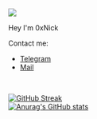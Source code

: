 <br>
<p align = "left"> 
<img src = "https://komarev.com/ghpvc/?username=0xNickk&color=blueviolet&plastic" </p>


<p align = "left">Hey I'm 0xNick</h1>


<p align= "left">
Contact me:</p>

  - <a  target="_blank" href = "https://t.me/X0dayy">Telegram</a>
  - <a  target="_blank" href = "mailto:im0xnick@proton.me">Mail</a>


<br>
<p align = "left">
                   
[![GitHub Streak](https://streak-stats.demolab.com?user=0xNickk&theme=algolia&border_radius=4&date_format=j%20M%5B%20Y%5D)](https://git.io/streak-stats)
<br>
[![Anurag's GitHub stats](https://github-readme-stats.vercel.app/api?username=0xNickk&show_icons=true&theme=transparent)](https://github.com/anuraghazra/github-readme-stats) </p>
  
                   
